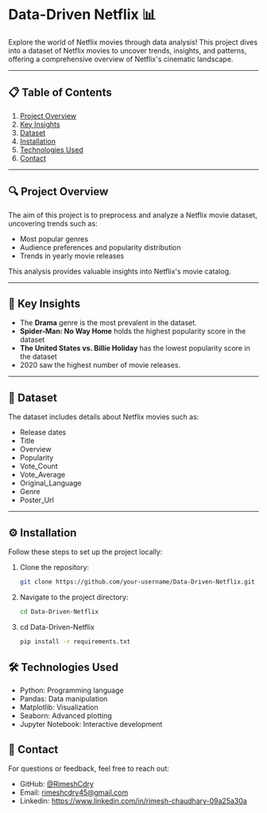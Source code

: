 # Data-Driven Netflix 📊

Explore the world of Netflix movies through data analysis! This project dives into a dataset of Netflix movies to uncover trends, insights, and patterns, offering a comprehensive overview of Netflix's cinematic landscape.

---

## 📋 Table of Contents
1. [Project Overview](#project-overview)
2. [Key Insights](#key-insights)
3. [Dataset](#dataset)
4. [Installation](#installation)
5. [Technologies Used](#technologies-used)
6. [Contact](#contact)

---

## 🔍 Project Overview
The aim of this project is to preprocess and analyze a Netflix movie dataset, uncovering trends such as:
- Most popular genres
- Audience preferences and popularity distribution
- Trends in yearly movie releases

This analysis provides valuable insights into Netflix's movie catalog.

---

## 🌟 Key Insights
- The **Drama** genre is the most prevalent in the dataset.
- **Spider-Man: No Way Home** holds the highest popularity score in the dataset
- **The United States vs. Billie Holiday** has the lowest popularity score in the dataset
- 2020 saw the highest number of movie releases.
  

---

## 📂 Dataset
The dataset includes details about Netflix movies such as:
- Release dates
- Title
- Overview
- Popularity
- Vote_Count
- Vote_Average
- Original_Language
- Genre
- Poster_Url

---

## ⚙️ Installation
Follow these steps to set up the project locally:
1. Clone the repository:
   ```bash
   git clone https://github.com/your-username/Data-Driven-Netflix.git
   ```
2. Navigate to the project directory:
   ```bash
   cd Data-Driven-Netflix
    ```
3. cd Data-Driven-Netflix
    ```bash
   pip install -r requirements.txt
    ```
## 🛠️ Technologies Used
- Python: Programming language
- Pandas: Data manipulation
- Matplotlib: Visualization
- Seaborn: Advanced plotting
- Jupyter Notebook: Interactive development

## 👥 Contact
For questions or feedback, feel free to reach out:

- GitHub: [@RimeshCdry](https://github.com/RimeshCdry)
- Email: rimeshcdry45@gmail.com
- Linkedin: https://www.linkedin.com/in/rimesh-chaudhary-09a25a30a
